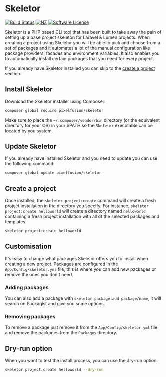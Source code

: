 # Skeletor

[![Build Status](https://img.shields.io/travis/pixelfusion/skeletor.svg?branch=master&style=flat-square)](https://travis-ci.org/pixelfusion/skeletor)
[![NZ](http://img.shields.io/badge/made%20in-nz-blue.svg?style=flat-square)](http://pixelfusion.co.nz)
[![Software License](https://img.shields.io/badge/license-MIT-brightgreen.svg?style=flat-square)](LICENSE)

Skeletor is a PHP based CLI tool that has been built to take away the pain of setting up a base project skeleton for Laravel & Lumen projects. When creating a project using Skeletor you will be able to pick and choose from a set of packages and it automates a lot of the manual configuration like package providers, facades and environment variables. It also enables you to automatically install certain packages that you need for every project.

If you already have Skeletor installed you can skip to the [create a project](#create-a-project) section.


## Install Skeletor

Download the Skeletor installer using Composer:

```bash
composer global require pixelfusion/skeletor
```

Make sure to place the `~/.composer/vendor/bin` directory (or the equivalent directory for your OS) in your $PATH so the `Skeletor` executable can be located by you system.

## Update Skeletor

If you already have installed Skeletor and you need to update you can use the following command:

```bash
composer global update pixelfusion/skeletor
```


## Create a project

Once installed, the `skeletor project:create` command will create a fresh project installation in the directory you specify. For instance, `skeletor project:create helloworld` will create a directory named `helloworld` containing a fresh project installation with all of the selected packages and templates.

```bash
skeletor project:create helloworld
```


## Customisation

It's easy to change what packages Skeletor offers you to install when creating a new project. Packages are configured in the `App/Config/skeletor.yml` file, this is where you can add new packages or remove the ones you don't need.

### Adding packages
You can also add a package with `skeletor package:add package/name`, it will search on Packagist and give you some options.

### Removing packages
To remove a package just remove it from the `App/Config/skeletor.yml` file and remove the packages from the `Packages` directory.


## Dry-run option

When you want to test the install process, you can use the dry-run option.

```bash
skeletor project:create helloworld --dry-run
```
